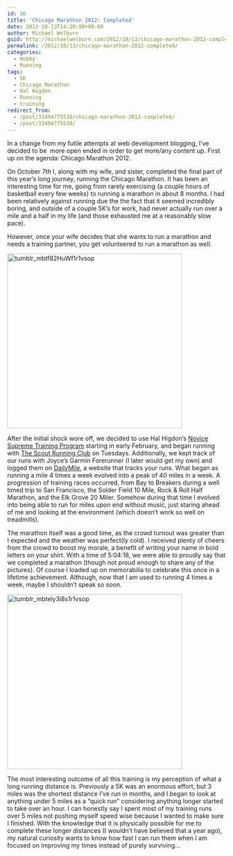 ```yaml
---
id: 16
title: 'Chicago Marathon 2012: Completed'
date: 2012-10-13T14:20:00+00:00
author: Michael Welburn
guid: http://michaelwelburn.com/2012/10/13/chicago-marathon-2012-completed/
permalink: /2012/10/13/chicago-marathon-2012-completed/
categories:
  - Hobby
  - Running
tags:
  - 5K
  - Chicago Marathon
  - Hal Higdon
  - Running
  - training
redirect_from:
  - /post/33494775530/chicago-marathon-2012-completed/
  - /post/33494775530/
---
```

In a change from my futile attempts at web development blogging, I’ve decided to be  more open ended in order to get more/any content up. First up on the agenda: Chicago Marathon 2012.

On October 7th I, along with my wife, and sister, completed the final part of this year’s long journey, running the Chicago Marathon. It has been an interesting time for me, going from rarely exercising (a couple hours of basketball every few weeks) to running a marathon in about 8 months. I had been relatively against running due the the fact that it seemed incredibly boring, and outside of a couple 5K’s for work, had never actually run over a mile and a half in my life (and those exhausted me at a reasonably slow pace).

However, once your wife decides that she wants to run a marathon and needs a training partner, you get volunteered to run a marathon as well.

<!--more-->

[<img class="alignnone size-full wp-image-138 aligncenter" alt="tumblr_mbtf82HuWf1r1vsop" src="http://michaelwelburn.com/wp-content/uploads/2012/10/tumblr_mbtf82HuWf1r1vsop.jpg" width="403" height="403" srcset="http://michaelwelburn.com/wp-content/uploads/2012/10/tumblr_mbtf82HuWf1r1vsop.jpg 403w, http://michaelwelburn.com/wp-content/uploads/2012/10/tumblr_mbtf82HuWf1r1vsop-150x150.jpg 150w, http://michaelwelburn.com/wp-content/uploads/2012/10/tumblr_mbtf82HuWf1r1vsop-300x300.jpg 300w" sizes="(max-width: 403px) 100vw, 403px" />](http://michaelwelburn.com/wp-content/uploads/2012/10/tumblr_mbtf82HuWf1r1vsop.jpg)

<!-- more -->

After the initial shock wore off, we decided to use Hal Higdon’s <a title="http://www.halhigdon.com/training/51143/Marathon-Novice-Supreme-Training-Program" href="http://www.halhigdon.com/training/51143/Marathon-Novice-Supreme-Training-Program" target="_blank">Novice Supreme Training Program</a> starting in early February, and began running with <a title="http://southlooprunning.com/" href="http://southlooprunning.com/" target="_blank">The Scout Running Club</a> on Tuesdays. Additionally, we kept track of our runs with Joyce’s Garmin Forerunner (I later would get my own) and logged them on <a title="http://www.dailymile.com/people/br0nc080" href="http://www.dailymile.com/people/br0nc080" target="_blank">DailyMile</a>, a website that tracks your runs. What began as running a mile 4 times a week evolved into a peak of 40 miles in a week. A progression of training races occurred, from Bay to Breakers during a well timed trip to San Francisco, the Solder Field 10 Mile, Rock & Roll Half Marathon, and the Elk Grove 20 Miler. Somehow during that time I evolved into being able to run for miles upon end without music, just staring ahead of me and looking at the environment (which doesn’t work so well on treadmills).

The marathon itself was a good time, as the crowd turnout was greater than I expected and the weather was perfect(ly cold). I received plenty of cheers from the crowd to boost my morale, a benefit of writing your name in bold letters on your shirt. With a time of 5:04:18, we were able to proudly say that we completed a marathon (though not proud enough to share any of the pictures). Of course I loaded up on memorabilia to celebrate this once in a lifetime achievement. Although, now that I am used to running 4 times a week, maybe I shouldn’t speak so soon.

[<img class="alignnone size-full wp-image-137 aligncenter" alt="tumblr_mbtely3i8s1r1vsop" src="http://michaelwelburn.com/wp-content/uploads/2012/10/tumblr_mbtely3i8s1r1vsop.jpg" width="403" height="403" srcset="http://michaelwelburn.com/wp-content/uploads/2012/10/tumblr_mbtely3i8s1r1vsop.jpg 403w, http://michaelwelburn.com/wp-content/uploads/2012/10/tumblr_mbtely3i8s1r1vsop-150x150.jpg 150w, http://michaelwelburn.com/wp-content/uploads/2012/10/tumblr_mbtely3i8s1r1vsop-300x300.jpg 300w" sizes="(max-width: 403px) 100vw, 403px" />](http://michaelwelburn.com/wp-content/uploads/2012/10/tumblr_mbtely3i8s1r1vsop.jpg)

The most interesting outcome of all this training is my perception of what a long running distance is. Previously a 5K was an enormous effort, but 3 miles was the shortest distance I’ve run in months, and I began to look at anything under 5 miles as a “quick run” considering anything longer started to take over an hour. I can honestly say I spent most of my training runs over 5 miles not pushing myself speed wise because I wanted to make sure I finished. With the knowledge that it is physically possible for me to complete these longer distances (I wouldn’t have believed that a year ago), my natural curiosity wants to know how fast I can run them when I am focused on improving my times instead of purely surviving…

